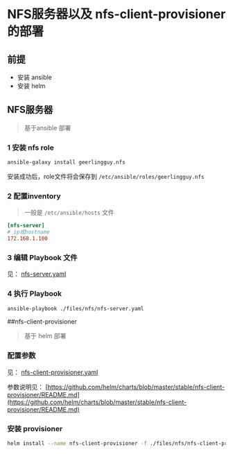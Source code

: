 # NFS服务器以及 nfs-client-provisioner的部署



## 前提

- 安装 ansible
- 安装 helm



## NFS服务器

> 基于ansible 部署

### 1 安装 nfs role

```sh
ansible-galaxy install geerlingguy.nfs	
```

安装成功后，role文件将会保存到 `/etc/ansible/roles/geerlingguy.nfs`

### 2 配置inventory 

> 一般是 `/etc/ansible/hosts` 文件

```ini
[nfs-server]
# ip或hostname
172.168.1.100
```

### 3 编辑 Playbook 文件

见： [nfs-server.yaml](./files/nfs/nfs-server.yaml)



### 4 执行 Playbook

```sh
ansible-playbook ./files/nfs/nfs-server.yaml
```



##nfs-client-provisioner

> 基于 helm 部署

### 配置参数

见：  [nfs-client-provisioner.yaml](./files/nfs/nfs-client-provisioner.yaml)

参数说明见： [https://github.com/helm/charts/blob/master/stable/nfs-client-provisioner/README.md](https://github.com/helm/charts/blob/master/stable/nfs-client-provisioner/README.md)

### 安装 provisioner

```sh
helm install --name nfs-client-provisioner -f ./files/nfs/nfs-client-provisioner.yaml stable/nfs-client-provisioner
```

